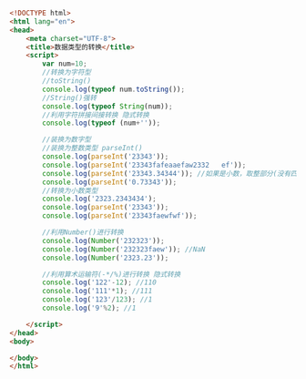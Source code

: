 
<BlogInfo id="393" title="8.数据类型的转换" author="白日梦想猿" pv=0 read_times=0 pre_cost_time=0分55秒 category="js学习" tag_list="['js学习']" create_time="2020.08.01 15:31:56" update_time="2020.08.01 15:50:36" />

```html
<!DOCTYPE html>
<html lang="en">
<head>
    <meta charset="UTF-8">
    <title>数据类型的转换</title>
    <script>
        var num=10;
        //转换为字符型 
        //toString()
        console.log(typeof num.toString());
        //String()强转
        console.log(typeof String(num));
        //利用字符拼接间接转换 隐式转换
        console.log(typeof (num+''));

        //装换为数字型
        //装换为整数类型 parseInt()
        console.log(parseInt('23343'));
        console.log(parseInt('23343fafeaaefaw2332   ef'));
        console.log(parseInt('23343.34344')); //如果是小数，取整部分(没有四舍五入我的规则)
        console.log(parseInt('0.73343'));
        //转换为小数类型
        console.log('2323.2343434');
        console.log(parseInt('23343'));
        console.log(parseInt('23343faewfwf'));

        //利用Number()进行转换
        console.log(Number('232323'));
        console.log(Number('232323faew')); //NaN
        console.log(Number('2323.23'));

        //利用算术运输符(-*/%)进行转换 隐式转换
        console.log('122'-12); //110
        console.log('111'*1); //111
        console.log('123'/123); //1
        console.log('9'%2); //1

    </script>
</head>
<body>

</body>
</html>
```
